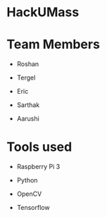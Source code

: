 # HackUMass

# Team Members

* Roshan 

* Tergel

* Eric 

* Sarthak

* Aarushi


# Tools used

* Raspberry Pi 3

* Python

* OpenCV

* Tensorflow
